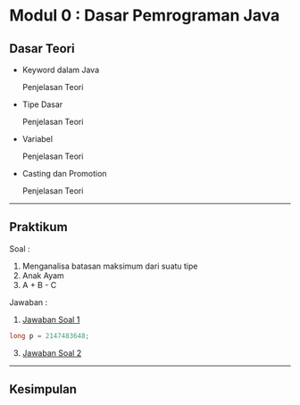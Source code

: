 # Modul 0 : Dasar Pemrograman Java

## Dasar Teori
* Keyword dalam Java

  Penjelasan Teori
* Tipe Dasar

  Penjelasan Teori
* Variabel

  Penjelasan Teori
* Casting dan Promotion

  Penjelasan Teori

<hr>

## Praktikum
Soal : 
1. Menganalisa batasan maksimum dari suatu tipe
2. Anak Ayam
3. A + B - C

Jawaban :
1. [Jawaban Soal 1](https://github.com/Musliminnn/19102238_Muslimin-Dita-Herianto_Pemrograman2/blob/modul0/src/main/java/com/muslimin/pbo/modul0/latihan/Aritmatika.java)

```java
long p = 2147483648;
```


3. [Jawaban Soal 2](https://github.com/Musliminnn/19102238_Muslimin-Dita-Herianto_Pemrograman2/blob/modul0/src/main/java/com/muslimin/pbo/modul0/latihan/CobaUnicode.java)

<hr>

## Kesimpulan
